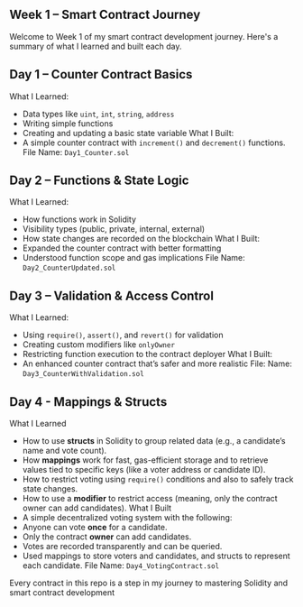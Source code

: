 ## Week 1 – Smart Contract Journey
Welcome to Week 1 of my smart contract development journey. Here's a summary of what I learned and built each day.



## Day 1 – Counter Contract Basics
What I Learned:
- Data types like `uint`, `int`, `string`, `address`
- Writing simple functions
- Creating and updating a basic state variable
What I Built:
- A simple counter contract with `increment()` and `decrement()` functions.
File Name: `Day1_Counter.sol`



## Day 2 – Functions & State Logic
What I Learned:
- How functions work in Solidity
- Visibility types (public, private, internal, external)
- How state changes are recorded on the blockchain
What I Built:
- Expanded the counter contract with better formatting
- Understood function scope and gas implications
File Name: `Day2_CounterUpdated.sol`



## Day 3 – Validation & Access Control
What I Learned:
- Using `require()`, `assert()`, and `revert()` for validation
- Creating custom modifiers like `onlyOwner`
- Restricting function execution to the contract deployer
What I Built:
- An enhanced counter contract that’s safer and more realistic
File: Name: `Day3_CounterWithValidation.sol`



## Day 4 - Mappings & Structs
What I Learned
- How to use **structs** in Solidity to group related data (e.g., a candidate’s name and vote count).
- How **mappings** work for fast, gas-efficient storage and to retrieve values tied to specific keys (like a voter address or candidate ID).
- How to restrict voting using `require()` conditions and also to safely track state changes. 
- How to use a **modifier** to restrict access (meaning, only the contract owner can add candidates).
What I Built
- A simple decentralized voting system with the following:
- Anyone can vote **once** for a candidate.
- Only the contract **owner** can add candidates.
- Votes are recorded transparently and can be queried.
- Used mappings to store voters and candidates, and structs to represent each candidate.
File Name: `Day4_VotingContract.sol`



Every contract in this repo is a step in my journey to mastering Solidity and smart contract development
